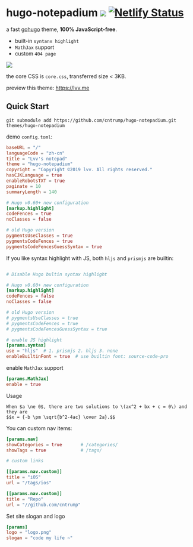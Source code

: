 # hugo-notepadium ![](https://img.shields.io/badge/license-MIT-blue.svg) [![Netlify Status](https://api.netlify.com/api/v1/badges/2f389751-e070-437b-9dbd-3773bd57322e/deploy-status)](https://lvv.me)

a fast [gohugo](https://gohugo.io) theme, **100% JavaScript-free**.

- built-in `syntanx highlight`
- `MathJax` support
- custom `404 page`

![](https://lvv.me/posts/2019-11-24_a_simple_hugo_theme/01.png)

the core CSS is `core.css`, transferred size < 3KB.

preview this theme: https://lvv.me

## Quick Start

```shell
git submodule add https://github.com/cntrump/hugo-notepadium.git themes/hugo-notepadium
```

demo `config.toml`:

```toml
baseURL = "/"
languageCode = "zh-cn"
title = "Lvv's notepad"
theme = "hugo-notepadium"
copyright = "Copyright ©2019 lvv. All rights reserved."
hasCJKLanguage = true
enableRobotsTXT = true
paginate = 10
summaryLength = 140

# Hugo v0.60+ new configuration
[markup.highlight]
codeFences = true
noClasses = false

# old Hugo version
pygmentsUseClasses = true
pygmentsCodeFences = true
pygmentsCodeFencesGuessSyntax = true
```

If you like syntax highlight with JS, both `hljs` and `prismjs` are builtin:

```toml

# Disable Hugo bultin syntax highlight

# Hugo v0.60+ new configuration
[markup.highlight]
codeFences = false
noClasses = false

# old Hugo version
# pygmentsUseClasses = true
# pygmentsCodeFences = true
# pygmentsCodeFencesGuessSyntax = true

# enable JS highlight
[params.syntax]
use = "hljs"  # 1. prismjs 2. hljs 3. none
enableBuiltinFont = true  # use builtin font: source-code-pro
```

enable `MathJax` support

```toml
[params.MathJax]
enable = true
```

Usage

```
When $a \ne 0$, there are two solutions to \(ax^2 + bx + c = 0\) and they are
$$x = {-b \pm \sqrt{b^2-4ac} \over 2a}.$$
```

You can custom nav items:

```toml
[params.nav]
showCategories = true       # /categories/
showTags = true             # /tags/

# custom links

[[params.nav.custom]]
title = "iOS"
url = "/tags/ios"

[[params.nav.custom]]
title = "Repo"
url = "//github.com/cntrump"

```

Set site slogan and logo

```toml
[params]
logo = "logo.png"
slogan = "code my life ~"
```